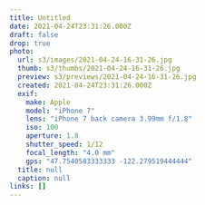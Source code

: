 ```yaml
---
title: Untitled
date: 2021-04-24T23:31:26.000Z
draft: false
drop: true
photo:
  url: s3/images/2021-04-24-16-31-26.jpg
  thumb: s3/thumbs/2021-04-24-16-31-26.jpg
  preview: s3/previews/2021-04-24-16-31-26.jpg
  created: 2021-04-24T23:31:26.000Z
  exif:
    make: Apple
    model: "iPhone 7"
    lens: "iPhone 7 back camera 3.99mm f/1.8"
    iso: 100
    aperture: 1.8
    shutter_speed: 1/12
    focal_length: "4.0 mm"
    gps: "47.7540583333333 -122.279519444444"
  title: null
  caption: null
links: []
---
```

